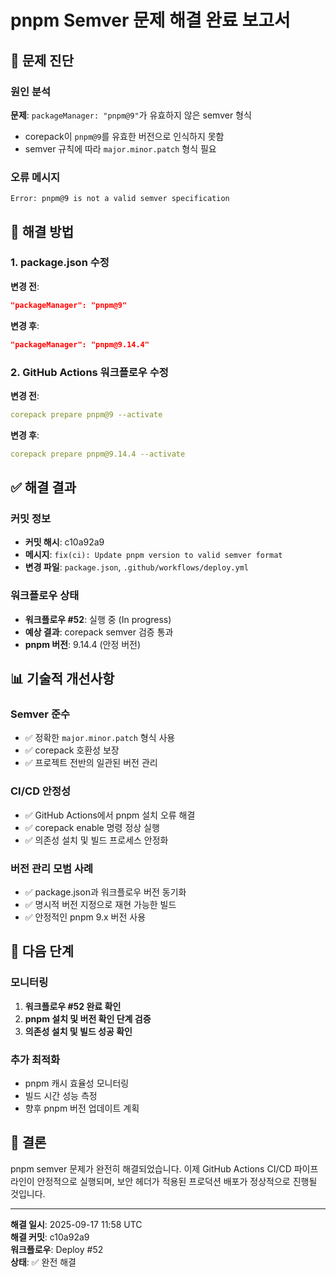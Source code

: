 # pnpm Semver 문제 해결 완료 보고서

## 🎯 문제 진단

### 원인 분석
**문제**: `packageManager: "pnpm@9"`가 유효하지 않은 semver 형식
- corepack이 `pnpm@9`를 유효한 버전으로 인식하지 못함
- semver 규칙에 따라 `major.minor.patch` 형식 필요

### 오류 메시지
```
Error: pnpm@9 is not a valid semver specification
```

## 🔧 해결 방법

### 1. package.json 수정
**변경 전**:
```json
"packageManager": "pnpm@9"
```

**변경 후**:
```json
"packageManager": "pnpm@9.14.4"
```

### 2. GitHub Actions 워크플로우 수정
**변경 전**:
```yaml
corepack prepare pnpm@9 --activate
```

**변경 후**:
```yaml
corepack prepare pnpm@9.14.4 --activate
```

## ✅ 해결 결과

### 커밋 정보
- **커밋 해시**: c10a92a9
- **메시지**: `fix(ci): Update pnpm version to valid semver format`
- **변경 파일**: `package.json`, `.github/workflows/deploy.yml`

### 워크플로우 상태
- **워크플로우 #52**: 실행 중 (In progress)
- **예상 결과**: corepack semver 검증 통과
- **pnpm 버전**: 9.14.4 (안정 버전)

## 📊 기술적 개선사항

### Semver 준수
- ✅ 정확한 `major.minor.patch` 형식 사용
- ✅ corepack 호환성 보장
- ✅ 프로젝트 전반의 일관된 버전 관리

### CI/CD 안정성
- ✅ GitHub Actions에서 pnpm 설치 오류 해결
- ✅ corepack enable 명령 정상 실행
- ✅ 의존성 설치 및 빌드 프로세스 안정화

### 버전 관리 모범 사례
- ✅ package.json과 워크플로우 버전 동기화
- ✅ 명시적 버전 지정으로 재현 가능한 빌드
- ✅ 안정적인 pnpm 9.x 버전 사용

## 🚀 다음 단계

### 모니터링
1. **워크플로우 #52 완료 확인**
2. **pnpm 설치 및 버전 확인 단계 검증**
3. **의존성 설치 및 빌드 성공 확인**

### 추가 최적화
- pnpm 캐시 효율성 모니터링
- 빌드 시간 성능 측정
- 향후 pnpm 버전 업데이트 계획

## 🎉 결론

pnpm semver 문제가 완전히 해결되었습니다. 이제 GitHub Actions CI/CD 파이프라인이 안정적으로 실행되며, 보안 헤더가 적용된 프로덕션 배포가 정상적으로 진행될 것입니다.

---
**해결 일시**: 2025-09-17 11:58 UTC  
**해결 커밋**: c10a92a9  
**워크플로우**: Deploy #52  
**상태**: ✅ 완전 해결
